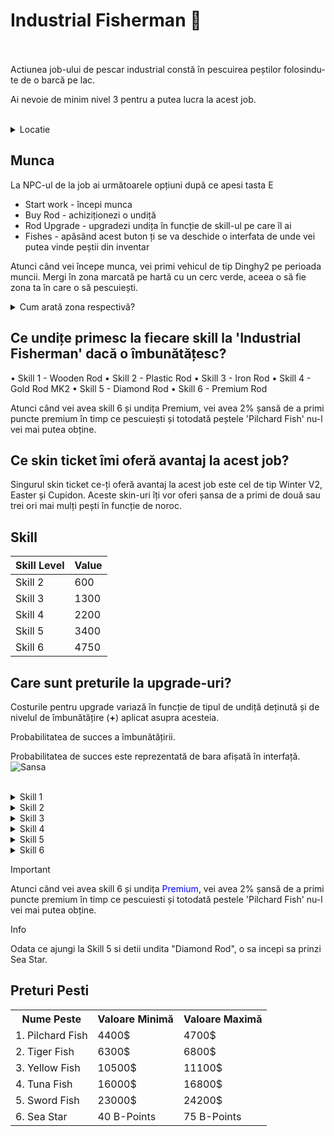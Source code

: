 # Industrial Fisherman 🎣
<br><br>
Actiunea job-ului de pescar industrial constă în pescuirea peștilor folosindu-te de o barcă pe lac.

<div class="danger-container">
<p>Ai nevoie de minim nivel 3 pentru a putea lucra la acest job.<p>
</div> <br>
<details class="details custom-block">
<summary>Locatie</summary>
<img src="https://i.imgur.com/boTn3L1.jpeg" alt="">
</details>

## Munca
La NPC-ul de la job ai următoarele opțiuni după ce apesi tasta E
- Start work - începi munca
- Buy Rod - achiziționezi o undiță
- Rod Upgrade - upgradezi undița în funcție de skill-ul pe care îl ai
- Fishes - apăsând acest buton ți se va deschide o interfata de unde vei putea vinde peștii din inventar
  
Atunci când vei începe munca, vei primi vehicul de tip Dinghy2 pe perioada muncii. Mergi în zona marcată pe hartă cu un cerc verde, aceea o să fie zona ta în care o să pescuiești.

<details class="details custom-block">
<summary>Cum arată zona respectivă?</summary>
<img src="https://i.imgur.com/IUrpCyY.jpeg" alt="">
</details>

## Ce undițe primesc la fiecare skill la 'Industrial Fisherman' dacă o îmbunătățesc?
 • Skill 1 - Wooden Rod
 • Skill 2 - Plastic Rod
 • Skill 3 - Iron Rod
 • Skill 4 - Gold Rod MK2
 • Skill 5 - Diamond Rod
 • Skill 6 - Premium Rod

<div class="tip-container">
<p>Atunci când vei avea skill 6 și undița Premium, vei avea 2% șansă de a primi puncte premium în timp ce pescuiești și totodată peștele 'Pilchard Fish' nu-l vei mai putea obține.</p>
</div>

## Ce skin ticket îmi oferă avantaj la acest job?
Singurul skin ticket ce-ți oferă avantaj la acest job este cel de tip Winter V2, Easter și Cupidon. Aceste skin-uri îți vor oferi șansa de a primi de două sau trei ori mai mulți pești în funcție de noroc.

## Skill

| Skill Level | Value |
|-------------|-------|
| Skill 2     | 600   |
| Skill 3     | 1300  |
| Skill 4     | 2200  |
| Skill 5     | 3400  |
| Skill 6     | 4750  |


## Care sunt preturile la upgrade-uri?

Costurile pentru upgrade variază în funcție de tipul de undiță deținută și de nivelul de îmbunătățire (**+**) aplicat asupra acesteia.

<div class="danger-container">
    <p class="title">Probabilitatea de succes a îmbunătățirii.</p>
    <p class="description">Probabilitatea de succes este reprezentată de bara afișată în interfață. <br> <img src="https://i.imgur.com/4YTaKqm.png" alt="Sansa"></p>
</div> <br>
<details class="details custom-block">
    <summary>Skill 1</summary>
    <p>Upgrade-ul +1 are un cost de `1.000$`</p>
    <p>Upgrade-ul +2 are un cost de `2.000$`</p>
    <p>Upgrade-ul +3 are un cost de `3.000$`</p>
    <p>Upgrade-ul +4 are un cost de `4.000$`</p>
    <p>Upgrade-ul +5 are un cost de `5.000$`</p>
    <p>Upgrade-ul +6 are un cost de `6.000$`</p>
    <p>Upgrade-ul +7 are un cost de `7.000$`</p>
    <p>Upgrade-ul +8 are un cost de `8.000$`</p>
    <p>Upgrade-ul +9 are un cost de `9.000$`</p>
    <p>Upgrade-ul pentru undița **Plastic** va avea un cost de `25.000$` și va necesita 30 de pești de tip <strong>Pilchard Fish</strong></p>
</details>
<details class="details custom-block">
    <summary>Skill 2</summary>
    <p>Upgrade-ul +1 are un cost de `2.000$`</p>
    <p>Upgrade-ul +2 are un cost de `4.000$`</p>
    <p>Upgrade-ul +3 are un cost de `6.000$`</p>
    <p>Upgrade-ul +4 are un cost de `8.000$`</p>
    <p>Upgrade-ul +5 are un cost de `10.000$`</p>
    <p>Upgrade-ul +6 are un cost de `12.000$`</p>
    <p>Upgrade-ul +7 are un cost de `14.000$`</p>
    <p>Upgrade-ul +8 are un cost de `16.000$`</p>
    <p>Upgrade-ul +9 are un cost de `18.000$`</p>
    <p>Upgrade-ul pentru undița **Iron** va avea un cost de `50.000$` și va necesita 10 pești de tip <strong>Tiger Butterflyfish</strong></p>
</details>
<details class="details custom-block">
    <summary>Skill 3</summary>
    <p>Upgrade-ul +1 are un cost de `3.500$`</p>
    <p>Upgrade-ul +2 are un cost de `7.000$`</p>
    <p>Upgrade-ul +3 are un cost de `10.500$`</p>
    <p>Upgrade-ul +4 are un cost de `14.000$`</p>
    <p>Upgrade-ul +5 are un cost de `17.500$`</p>
    <p>Upgrade-ul +6 are un cost de `21.000$`</p>
    <p>Upgrade-ul +7 are un cost de `24.500$`</p>
    <p>Upgrade-ul +8 are un cost de `28.000$`</p>
    <p>Upgrade-ul +9 are un cost de `31.500$`</p>
    <p>Upgrade-ul pentru undița **Gold** va avea un cost de `100.000$` și va necesita 15 pești de tip <strong>Yellow Fish</strong></p>
</details>
<details class="details custom-block">
    <summary>Skill 4</summary>
    <p>Upgrade-ul +1 are un cost de `7.250$`</p>
    <p>Upgrade-ul +2 are un cost de `14.500$`</p>
    <p>Upgrade-ul +3 are un cost de `21.750$`</p>
    <p>Upgrade-ul +4 are un cost de `29.000$`</p>
    <p>Upgrade-ul +5 are un cost de `36.250$`</p>
    <p>Upgrade-ul +6 are un cost de `43.500$`</p>
    <p>Upgrade-ul +7 are un cost de `50.750$`</p>
    <p>Upgrade-ul +8 are un cost de `58.000$`</p>
    <p>Upgrade-ul +9 are un cost de `65.250$`</p>
    <p>Upgrade-ul pentru undița **Diamond** va avea un cost de `300.000$` și va necesita 17 pești de tip <strong>Tuna Fish</strong></p>
</details>
<details class="details custom-block">
    <summary>Skill 5</summary>
    <p>Upgrade-ul +1 are un cost de `10.000$`</p>
    <p>Upgrade-ul +2 are un cost de `20.000$`</p>
    <p>Upgrade-ul +3 are un cost de `30.000$`</p>
    <p>Upgrade-ul +4 are un cost de `40.000$`</p>
    <p>Upgrade-ul +5 are un cost de `50.000$`</p>
    <p>Upgrade-ul +6 are un cost de `60.000$`</p>
    <p>Upgrade-ul +7 are un cost de `70.000$`</p>
    <p>Upgrade-ul +8 are un cost de `80.000$`</p>
    <p>Upgrade-ul +9 are un cost de `90.000$`</p>
    <p>Upgrade-ul pentru undița **Premium** va avea un cost de `100.000$`, 100 de <span style="color:red">Premium Points</span> și va necesita 15 pești de tip <strong>Swords</strong></p>
</details>
<details class="details custom-block">
    <summary>Skill 6</summary>
 <p>Upgrade-ul +1 costă <span style="color: blue">150 BPoints</span></p>
    <p>Upgrade-ul +2 costă <span style="color: blue">300 BPoints</span></p>
    <p>Upgrade-ul +3 costă <span style="color: blue">450 BPoints</span></p>
    <p>Upgrade-ul +4 costă <span style="color: blue">600 BPoints</span></p>
    <p>Upgrade-ul +5 costă <span style="color: blue">750 BPoints</span></p>
    <p>Upgrade-ul +6 costă <span style="color: blue">900 BPoints</span></p>
    <p>Upgrade-ul +7 costă <span style="color: blue">1.050 BPoints</span></p>
    <p>Upgrade-ul +8 costă <span style="color: blue">1.200 BPoints</span></p>
    <p>Upgrade-ul +9 costă <span style="color: blue">1.350 BPoints</span></p>
</details>
<div class="tip-container">
    <p class="title">Important</p>
    <p class="description">Atunci când vei avea skill 6 și undița <span style="color:blue">Premium</span>, vei avea 2% șansă de a primi puncte premium în timp ce pescuiesti și totodată pestele 'Pilchard Fish' nu-l vei mai putea obține.</p>
</div>

<div class="danger-container">
    <p class="title">Info</p>
    <p class="description">Odata ce ajungi la Skill 5 si detii undita "Diamond Rod", o sa incepi sa prinzi Sea Star.</p>
</div>


## Preturi Pesti

<table>
    <tr><th>Nume Peste</th><th>Valoare Minimă</th><th>Valoare Maximă</th></tr>
    <tr><td>1. Pilchard Fish</td><td>4400$</td><td>4700$</td></tr>
    <tr><td>2. Tiger Fish</td><td>6300$</td><td>6800$</td></tr>
    <tr><td>3. Yellow Fish</td><td>10500$</td><td>11100$</td></tr>
    <tr><td>4. Tuna Fish</td><td>16000$</td><td>16800$</td></tr>
    <tr><td>5. Sword Fish</td><td>23000$</td><td>24200$</td></tr>
    <tr><td>6. Sea Star</td><td>40 B-Points</td><td>75 B-Points</td></tr>
</table>

